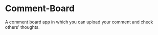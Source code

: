 # Comment-Board
A comment board app in which you can upload your comment and check others' thoughts.
